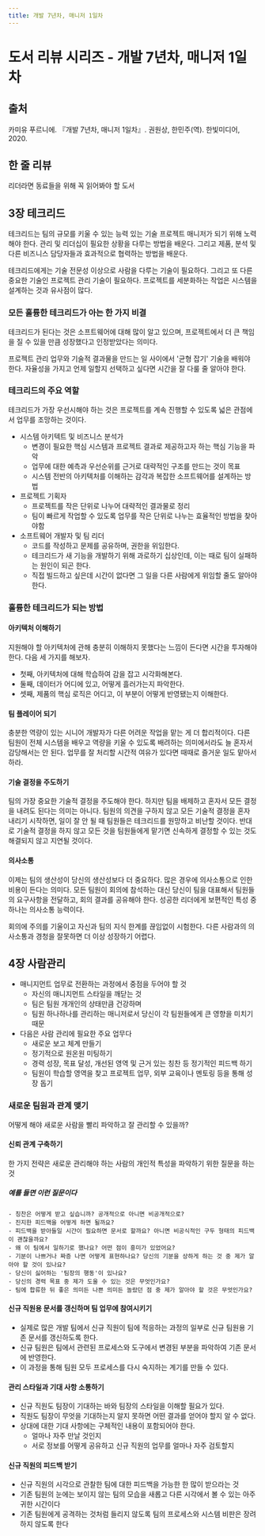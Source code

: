 ```yaml
---
title: 개발 7년차, 매니저 1일차
---
```

# 도서 리뷰 시리즈 - 개발 7년차, 매니저 1일차
## 출처
카미유 푸르니에. 『개발 7년차, 매니저 1일차』. 권원상, 한민주(역). 한빛미디어, 2020.

## 한 줄 리뷰
리더라면 동료들을 위해 꼭 읽어봐야 할 도서

## 3장 테크리드
테크리드는 팀의 규모를 키울 수 있는 능력 있는 기술 프로젝트 매니저가 되기 위해 노력해야 한다.
관리 및 리더십이 필요한 상황을 다루는 방법을 배운다. 그리고 제품, 분석 및 다른 비즈니스 담당자들과 효과적으로 협력하는 방법을 배운다.

테크리드에게는 기술 전문성 이상으로 사람을 다루는 기술이 필요하다. 그리고 또 다른 중요한 기술인 프로젝트 관리 기술이 필요하다.
프로젝트를 세분화하는 작업은 시스템을 설계하는 것과 유사점이 많다.

### 모든 훌륭한 테크리드가 아는 한 가지 비결
테크리드가 된다는 것은 소프트웨어에 대해 많이 알고 있으며, 프로젝트에서 더 큰 책임을 질 수 있을 만큼 성장했다고 인정받았다는 의미다.

프로젝트 관리 업무와 기술적 결과물을 만드는 일 사이에서 '균형 잡기' 기술을 배워야 한다. 자율성을 가지고 언제 일할지 선택하고 싶다면 시간을 잘 다룰 줄 알아야 한다.

### 테크리드의 주요 역할
테크리드가 가장 우선시해야 하는 것은 프로젝트를 계속 진행할 수 있도록 넓은 관점에서 업무를 조망하는 것이다.

- 시스템 아키텍트 및 비즈니스 분석가
  - 변경이 필요한 핵심 시스템과 프로젝트 결과로 제공하고자 하는 핵심 기능을 파악
  - 업무에 대한 예측과 우선순위를 근거로 대략적인 구조를 만드는 것이 목표
  - 시스템 전반의 아키텍처를 이해하는 감각과 복잡한 소프트웨어를 설계하는 방법
- 프로젝트 기획자
  - 프로젝트를 작은 단위로 나누어 대략적인 결과물로 정리
  - 팀이 빠르게 작업할 수 있도록 업무를 작은 단위로 나누는 효율적인 방법을 찾아야함
- 소프트웨어 개발자 및 팀 리더
  - 코드를 작성하고 문제를 공유하며, 권한을 위임한다.
  - 테크리드가 새 기능을 개발하기 위해 과로하기 십상인데, 이는 때로 팀이 실패하는 원인이 되곤 한다.
  - 직접 빌드하고 싶은데 시간이 없다면 그 일을 다른 사람에게 위임할 줄도 알아야 한다.

### 훌륭한 테크리드가 되는 방법
#### 아키텍처 이해하기
지원해야 할 아키텍처에 관해 충분히 이해하지 못했다는 느낌이 든다면 시간을 투자해야 한다.
다음 세 가지를 해보자.
- 첫째, 아키텍처에 대해 학습하여 감을 잡고 시각화해본다.
- 둘째, 데이터가 어디에 있고, 어떻게 흘러가는지 파악한다.
- 셋째, 제품의 핵심 로직은 어디고, 이 부분이 어떻게 반영됐는지 이해한다.

#### 팀 플레이어 되기
충분한 역량이 있는 시니어 개발자가 다른 어려운 작업을 맡는 게 더 합리적이다. 다른 팀원이 전체 시스템을 배우고 역량을 키울 수 있도록 배려하는 의미에서라도 늘 혼자서 감당해서는 안 된다. 업무를 잘 처리할 시간적 여유가 있다면 때때로 즐거운 일도 맡아서 하라.

#### 기술 결정을 주도하기
팀의 가장 중요한 기술적 결정을 주도해야 한다. 하지만 팀을 배제하고 혼자서 모든 결정을 내려도 된다는 의미는 아니다.
팀원의 의견을 구하지 않고 모든 기술적 결정을 혼자 내리기 시작하면, 일이 잘 안 될 때 팀원들은 테크리드를 원망하고 비난할 것이다.
반대로 기술적 결정을 하지 않고 모든 것을 팀원들에게 맡기면 신속하게 결정할 수 있는 것도 해결되지 않고 지연될 것이다.

#### 의사소통
이제는 팀의 생산성이 당신의 생산성보다 더 중요하다. 많은 경우에 의사소통으로 인한 비용이 든다는 의미다.
모든 팀원이 회의에 참석하는 대신 당신이 팀을 대표해서 팀원들의 요구사항을 전달하고, 회의 결과를 공유해야 한다.
성공한 리더에게 보편적인 특성 중 하나는 의사소통 능력이다.

회의에 주의를 기울이고 자신과 팀의 지식 한계를 끊임없이 시험한다. 다른 사람과의 의사소통과 경청을 잘못하면 더 이상 성장하기 어렵다.

## 4장 사람관리
- 매니지먼트 업무로 전환하는 과정에서 중점을 두어야 할 것
  - 자신의 매니지먼트 스타일을 깨닫는 것
  - 팀은 팀원 개개인의 상태만큼 건강하며
  - 팀원 하나하나를 관리하는 매니저로서 당신이 각 팀원들에게 큰 영향을 미치기 때문
- 다음은 사람 관리에 필요한 주요 업무다
  - 새로운 보고 체계 만들기
  - 정기적으로 원온원 미팅하기
  - 경력 성장, 목표 달성, 개선된 영역 및 근거 있는 칭찬 등 정기적인 피드백 하기
  - 팀원이 학습할 영역을 찾고 프로젝트 업무, 외부 교육이나 멘토링 등을 통해 성장 돕기

### 새로운 팀원과 관계 맺기
어떻게 해야 새로운 사람을 빨리 파악하고 잘 관리할 수 있을까?

#### 신뢰 관계 구축하기
한 가지 전략은 새로운 관리해야 하는 사람의 개인적 특성을 파악하기 위한 질문을 하는 것

##### 예를 들면 이런 질문이다
```
- 칭찬은 어떻게 받고 싶습니까? 공개적으로 아니면 비공개적으로?
- 진지한 피드백을 어떻게 하면 될까요?
- 피드백을 받아들일 시간이 필요하면 문서로 할까요? 아니면 비공식적인 구두 형태의 피드백이 괜찮을까요?
- 왜 이 팀에서 일하기로 했나요? 어떤 점이 흥미가 있었어요?
- 기분이 나쁘거나 짜증 나면 어떻게 표현하나요? 당신의 기분을 상하게 하는 것 중 제가 알아야 할 것이 있나요?
- 당신이 싫어하는 '팀장의 행동'이 있나요?
- 당신의 경력 목표 중 제가 도울 수 있는 것은 무엇인가요?
- 팀에 합류한 뒤 좋은 의미든 나쁜 의미든 놀랐던 점 중 제가 알아야 할 것은 무엇인가요?
```

#### 신규 직원용 문서를 갱신하며 팀 업무에 참여시키기
- 실제로 많은 개발 팀에서 신규 직원이 팀에 적응하는 과정의 일부로 신규 팀원용 기존 문서를 갱신하도록 한다.
- 신규 팀원은 팀에서 관련된 프로세스와 도구에서 변경된 부분을 파악하여 기존 문서에 반영한다.
- 이 과정을 통해 팀원 모두 프로세스를 다시 숙지하는 계기를 만들 수 있다.

#### 관리 스타일과 기대 사항 소통하기
- 신규 직원도 팀장이 기대하는 바와 팀장의 스타일을 이해할 필요가 있다.
- 직원도 팀장이 무엇을 기대하는지 알지 못하면 어떤 결과를 얻어야 할지 알 수 없다.
- 상대에 대한 기대 사항에는 구체적인 내용이 포함되어야 한다.
  - 얼마나 자주 만날 것인지
  - 서로 정보를 어떻게 공유하고 신규 직원의 업무를 얼마나 자주 검토할지

#### 신규 직원의 피드백 받기
- 신규 직원의 시각으로 관찰한 팀에 대한 피드백을 가능한 한 많이 받으라는 것
- 기존 팀원의 눈에는 보이지 않는 팀의 모습을 새롭고 다른 시각에서 볼 수 있는 아주 귀한 시간이다
- 기존 팀원에게 공격하는 것처럼 들리지 않도록 팀의 프로세스와 시스템 비판은 장려하지 않도록 한다
